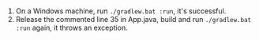 ###

1. On a Windows machine, run `./gradlew.bat :run`, it's successful.
2. Release the commented line 35 in App.java, build and run `./gradlew.bat :run` again, it throws an exception.

